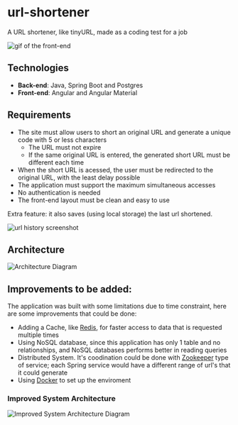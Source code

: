 # url-shortener
A URL shortener, like tinyURL, made as a coding test for a job

![gif of the front-end](https://cdn.discordapp.com/attachments/410766471052918786/1015244276952727632/urlShortenerGif.gif)

## Technologies
- **Back-end**: Java, Spring Boot and Postgres
- **Front-end**: Angular and Angular Material

 ## Requirements 
- The site must allow users to short an original URL and generate a unique code with 5 or less characters
  - The URL must not expire
  - If the same original URL is entered, the generated short URL must be different each time
- When the short URL is acessed, the user must be redirected to the original URL, with the least delay possible
- The application must support the maximum simultaneous accesses
- No authentication is needed
- The front-end layout must be clean and easy to use

Extra feature: it also saves (using local storage) the last url shortened.

![url history screenshot](https://cdn.discordapp.com/attachments/410766471052918786/1014603649571369020/unknown.png)

## Architecture
![Architecture Diagram](https://cdn.discordapp.com/attachments/410766471052918786/935251257159974982/unknown.png)


## Improvements to be added:
The application was built with some limitations due to time constraint, here are some improvements that could be done:
- Adding a Cache, like [Redis](https://redis.io/), for faster access to data that is requested multiple times
- Using NoSQL database, since this application has only 1 table and no relationships, and NoSQL databases performs better in reading queries 
- Distributed System. It's coodination could be done with [Zookeeper](https://zookeeper.apache.org/) type of service; each Spring service would have a different range of url's that it could generate
- Using [Docker](https://www.docker.com/) to set up the enviroment

### Improved System Architecture
![Improved System Architecture Diagram](https://cdn.discordapp.com/attachments/410766471052918786/935260925399822396/unknown.png)
